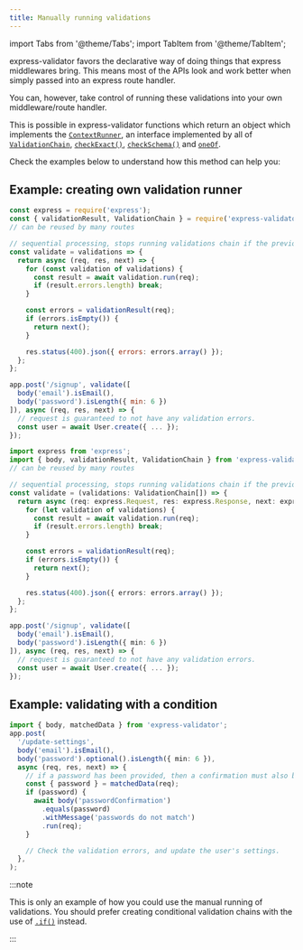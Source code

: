 ```yaml
---
title: Manually running validations
---
```


import Tabs from '@theme/Tabs';
import TabItem from '@theme/TabItem';

express-validator favors the declarative way of doing things that express middlewares bring.
This means most of the APIs look and work better when simply passed into an express route handler.

You can, however, take control of running these validations into your own middleware/route handler.

This is possible in express-validator functions which return an object which implements the
[`ContextRunner`](../api/misc.md#contextrunner), an interface implemented by all of
[`ValidationChain`](../api/validation-chain.md), [`checkExact()`](../api/check-exact.md),
[`checkSchema()`](../api/check-schema.md) and [`oneOf`](../api/one-of.md).

Check the examples below to understand how this method can help you:

## Example: creating own validation runner

<Tabs>
<TabItem value="js" label="JavaScript">

```js
const express = require('express');
const { validationResult, ValidationChain } = require('express-validator');
// can be reused by many routes

// sequential processing, stops running validations chain if the previous one fails.
const validate = validations => {
  return async (req, res, next) => {
    for (const validation of validations) {
      const result = await validation.run(req);
      if (result.errors.length) break;
    }

    const errors = validationResult(req);
    if (errors.isEmpty()) {
      return next();
    }

    res.status(400).json({ errors: errors.array() });
  };
};

app.post('/signup', validate([
  body('email').isEmail(),
  body('password').isLength({ min: 6 })
]), async (req, res, next) => {
  // request is guaranteed to not have any validation errors.
  const user = await User.create({ ... });
});
```

</TabItem>
<TabItem value="ts" label="TypeScript">

```typescript
import express from 'express';
import { body, validationResult, ValidationChain } from 'express-validator';
// can be reused by many routes

// sequential processing, stops running validations chain if the previous one fails.
const validate = (validations: ValidationChain[]) => {
  return async (req: express.Request, res: express.Response, next: express.NextFunction) => {
    for (let validation of validations) {
      const result = await validation.run(req);
      if (result.errors.length) break;
    }

    const errors = validationResult(req);
    if (errors.isEmpty()) {
      return next();
    }

    res.status(400).json({ errors: errors.array() });
  };
};

app.post('/signup', validate([
  body('email').isEmail(),
  body('password').isLength({ min: 6 })
]), async (req, res, next) => {
  // request is guaranteed to not have any validation errors.
  const user = await User.create({ ... });
});
```

</TabItem>
</Tabs>

## Example: validating with a condition

```ts
import { body, matchedData } from 'express-validator';
app.post(
  '/update-settings',
  body('email').isEmail(),
  body('password').optional().isLength({ min: 6 }),
  async (req, res, next) => {
    // if a password has been provided, then a confirmation must also be provided.
    const { password } = matchedData(req);
    if (password) {
      await body('passwordConfirmation')
        .equals(password)
        .withMessage('passwords do not match')
        .run(req);
    }

    // Check the validation errors, and update the user's settings.
  },
);
```

:::note

This is only an example of how you could use the manual running of validations.
You should prefer creating conditional validation chains with the use of
[`.if()`](../api/validation-chain.md#if) instead.

:::
